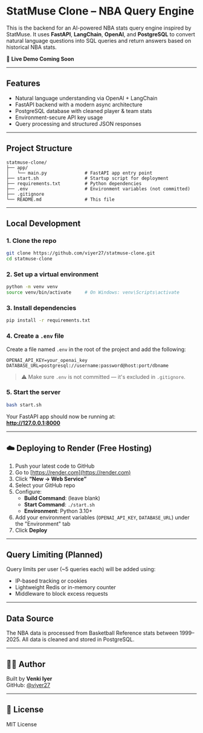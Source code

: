 # StatMuse Clone – NBA Query Engine

This is the backend for an AI-powered NBA stats query engine inspired by StatMuse. It uses **FastAPI**, **LangChain**, **OpenAI**, and **PostgreSQL** to convert natural language questions into SQL queries and return answers based on historical NBA stats.

🔗 **Live Demo Coming Soon**

---

## Features

- Natural language understanding via OpenAI + LangChain  
- FastAPI backend with a modern async architecture  
- PostgreSQL database with cleaned player & team stats  
- Environment-secure API key usage  
- Query processing and structured JSON responses  

---

## Project Structure

```
statmuse-clone/
├── app/
│   └── main.py              # FastAPI app entry point
├── start.sh                 # Startup script for deployment
├── requirements.txt         # Python dependencies
├── .env                     # Environment variables (not committed)
├── .gitignore
└── README.md                # This file
```

---

## Local Development

### 1. Clone the repo

```bash
git clone https://github.com/viyer27/statmuse-clone.git
cd statmuse-clone
```

### 2. Set up a virtual environment

```bash
python -m venv venv
source venv/bin/activate     # On Windows: venv\Scripts\activate
```

### 3. Install dependencies

```bash
pip install -r requirements.txt
```

### 4. Create a `.env` file

Create a file named `.env` in the root of the project and add the following:

```
OPENAI_API_KEY=your_openai_key
DATABASE_URL=postgresql://username:password@host:port/dbname
```

> ⚠️ Make sure `.env` is not committed — it's excluded in `.gitignore`.

### 5. Start the server

```bash
bash start.sh
```

Your FastAPI app should now be running at:  
**http://127.0.0.1:8000**

---

## ☁️ Deploying to Render (Free Hosting)

1. Push your latest code to GitHub  
2. Go to [https://render.com](https://render.com)  
3. Click **“New → Web Service”**  
4. Select your GitHub repo  
5. Configure:
   - **Build Command**: (leave blank)
   - **Start Command**: `./start.sh`
   - **Environment**: Python 3.10+
6. Add your environment variables (`OPENAI_API_KEY`, `DATABASE_URL`) under the "Environment" tab  
7. Click **Deploy**

---

## Query Limiting (Planned)

Query limits per user (~5 queries each) will be added using:
- IP-based tracking or cookies
- Lightweight Redis or in-memory counter
- Middleware to block excess requests

---

## Data Source

The NBA data is processed from Basketball Reference stats between 1999–2025. All data is cleaned and stored in PostgreSQL.

---

## 🧑‍💻 Author

Built by **Venki Iyer**  
GitHub: [@viyer27](https://github.com/viyer27)

---

## 📄 License

MIT License
